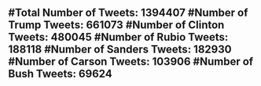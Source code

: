 #Total Number of Tweets: 1394407 
#Number of Trump Tweets: 661073
#Number of Clinton Tweets: 480045
#Number of Rubio Tweets: 188118
#Number of Sanders Tweets: 182930
#Number of Carson Tweets: 103906
#Number of Bush Tweets: 69624
---
